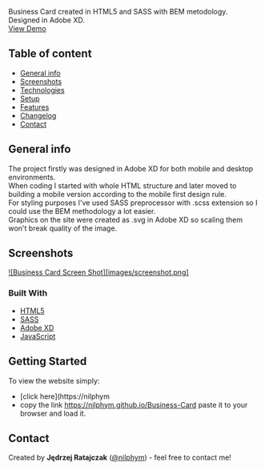 Business Card created in HTML5 and SASS with BEM metodology. Designed in Adobe XD.  
[View Demo](https://nilphym.github.io/Business-Card)


## Table of content
* [General info](#general-info)
* [Screenshots](#screenshots)
* [Technologies](#technologies)
* [Setup](#setup)
* [Features](#features)
* [Changelog](#changelog)
* [Contact](#contact)


## General info
The project firstly was designed in Adobe XD for both mobile and desktop environments.  
When coding I started with whole HTML structure and later moved to building a mobile version according to the mobile first design rule.  
For styling purposes I've used SASS preprocessor with .scss extension so I could use the BEM methodology a lot easier.  
Graphics on the site were created as .svg in Adobe XD so scaling them won't break quality of the image.  


## Screenshots
[![Business Card Screen Shot][images/screenshot.png]](https://nilphym.github.io/Business-Card)


### Built With
* [HTML5](https://html.spec.whatwg.org)
* [SASS](https://sass-lang.com)
* [Adobe XD](https://www.adobe.com/products/xd.html)
* [JavaScript](https://developer.mozilla.org/en-US/docs/Web/JavaScript)


## Getting Started
To view the website simply: 
* [click here](https://nilphym
* copy the link https://nilphym.github.io/Business-Card paste it to your browser and load it.


## Contact
Created by **Jędrzej Ratajczak** ([@nilphym](https://github.com/nilphym)) - feel free to contact me!
